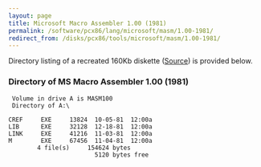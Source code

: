 ```yaml
---
layout: page
title: Microsoft Macro Assembler 1.00 (1981)
permalink: /software/pcx86/lang/microsoft/masm/1.00-1981/
redirect_from: /disks/pcx86/tools/microsoft/masm/1.00-1981/
---
```


Directory listing of a recreated 160Kb diskette ([Source](http://www.os2museum.com)) is provided below.

### Directory of MS Macro Assembler 1.00 (1981)

     Volume in drive A is MASM100
     Directory of A:\

    CREF     EXE     13824  10-05-81  12:00a
    LIB      EXE     32128  12-18-81  12:00a
    LINK     EXE     41216  11-03-81  12:00a
    M        EXE     67456  11-04-81  12:00a
            4 file(s)     154624 bytes
                            5120 bytes free
